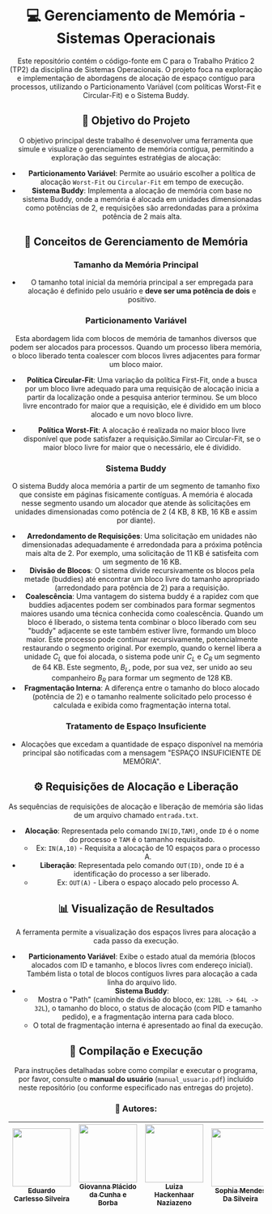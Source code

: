 <div align="center">

# 💻 Gerenciamento de Memória - Sistemas Operacionais

Este repositório contém o código-fonte em C para o Trabalho Prático 2 (TP2) da disciplina de Sistemas Operacionais. O projeto foca na exploração e implementação de abordagens de alocação de espaço contíguo para processos, utilizando o Particionamento Variável (com políticas Worst-Fit e Circular-Fit) e o Sistema Buddy.

## 🎯 Objetivo do Projeto

O objetivo principal deste trabalho é desenvolver uma ferramenta que simule e visualize o gerenciamento de memória contígua, permitindo a exploração das seguintes estratégias de alocação:

* **Particionamento Variável**: Permite ao usuário escolher a política de alocação `Worst-Fit` ou `Circular-Fit` em tempo de execução.
* **Sistema Buddy**: Implementa a alocação de memória com base no sistema Buddy, onde a memória é alocada em unidades dimensionadas como potências de 2, e requisições são arredondadas para a próxima potência de 2 mais alta.

## 🧠 Conceitos de Gerenciamento de Memória

### Tamanho da Memória Principal

* O tamanho total inicial da memória principal a ser empregada para alocação é definido pelo usuário e **deve ser uma potência de dois** e positivo.

### Particionamento Variável

Esta abordagem lida com blocos de memória de tamanhos diversos que podem ser alocados para processos. Quando um processo libera memória, o bloco liberado tenta coalescer com blocos livres adjacentes para formar um bloco maior.

* **Política Circular-Fit**:
Uma variação da política First-Fit, onde a busca por um bloco livre adequado para uma requisição de alocação inicia a partir da localização onde a pesquisa anterior terminou. Se um bloco livre encontrado for maior que a requisição, ele é dividido em um bloco alocado e um novo bloco livre.

* **Política Worst-Fit**:
A alocação é realizada no maior bloco livre disponível que pode satisfazer a requisição.Similar ao Circular-Fit, se o maior bloco livre for maior que o necessário, ele é dividido.

### Sistema Buddy

O sistema Buddy aloca memória a partir de um segmento de tamanho fixo que consiste em páginas fisicamente contíguas. A memória é alocada nesse segmento usando um alocador que atende às solicitações em unidades dimensionadas como potência de 2 (4 KB, 8 KB, 16 KB e assim por diante).

* **Arredondamento de Requisições**: Uma solicitação em unidades não dimensionadas adequadamente é arredondada para a próxima potência mais alta de 2. Por exemplo, uma solicitação de 11 KB é satisfeita com um segmento de 16 KB.
* **Divisão de Blocos**: O sistema divide recursivamente os blocos pela metade (buddies) até encontrar um bloco livre do tamanho apropriado (arredondado para potência de 2) para a requisição.
* **Coalescência**: Uma vantagem do sistema buddy é a rapidez com que buddies adjacentes podem ser combinados para formar segmentos maiores usando uma técnica conhecida como coalescência. Quando um bloco é liberado, o sistema tenta combinar o bloco liberado com seu "buddy" adjacente se este também estiver livre, formando um bloco maior. Este processo pode continuar recursivamente, potencialmente restaurando o segmento original. Por exemplo, quando o kernel libera a unidade $C_L$ que foi alocada, o sistema pode unir $C_L$ e $C_R$ um segmento de 64 KB. Este segmento, $B_L$, pode, por sua vez, ser unido ao seu companheiro $B_R$ para formar um segmento de 128 KB.
* **Fragmentação Interna**: A diferença entre o tamanho do bloco alocado (potência de 2) e o tamanho realmente solicitado pelo processo é calculada e exibida como fragmentação interna total.

### Tratamento de Espaço Insuficiente

* Alocações que excedam a quantidade de espaço disponível na memória principal são notificadas com a mensagem "ESPAÇO INSUFICIENTE DE MEMÓRIA".

## ⚙️ Requisições de Alocação e Liberação

As sequências de requisições de alocação e liberação de memória são lidas de um arquivo chamado `entrada.txt`.

* **Alocação**: Representada pelo comando `IN(ID,TAM)`, onde `ID` é o nome do processo e `TAM` é o tamanho requisitado.
    * Ex: `IN(A,10)` - Requisita a alocação de 10 espaços para o processo A.
* **Liberação**: Representada pelo comando `OUT(ID)`, onde `ID` é a identificação do processo a ser liberado.
    * Ex: `OUT(A)` - Libera o espaço alocado pelo processo A.

## 📊 Visualização de Resultados

A ferramenta permite a visualização dos espaços livres para alocação a cada passo da execução.

* **Particionamento Variável**: Exibe o estado atual da memória (blocos alocados com ID e tamanho, e blocos livres com endereço inicial). Também lista o total de blocos contíguos livres para alocação a cada linha do arquivo lido.
* **Sistema Buddy**:
    * Mostra o "Path" (caminho de divisão do bloco, ex: `128L -> 64L -> 32L`), o tamanho do bloco, o status de alocação (com PID e tamanho pedido), e a fragmentação interna para cada bloco.
    * O total de fragmentação interna é apresentado ao final da execução.

## 🚀 Compilação e Execução

Para instruções detalhadas sobre como compilar e executar o programa, por favor, consulte o **manual do usuário** (`manual_usuario.pdf`) incluído neste repositório (ou conforme especificado nas entregas do projeto).


### 👥 Autores:
| [<img loading="lazy" src="https://avatars.githubusercontent.com/u/125413722?v=4" width="115"><br><sub>Eduardo Carlesso Silveira</sub>](https://github.com/EduardoCarlesso) |  [<img loading="lazy" src="https://avatars.githubusercontent.com/u/143823107?v=4" width="115"><br><sub>Giovanna Plácido da Cunha e Borba</sub>](https://github.com/GiovannaBorba) | [<img loading="lazy" src="https://avatars.githubusercontent.com/u/142232479?v=4" width="115"><br><sub>Luiza Hackenhaar Naziazeno</sub>](https://github.com/luizahackenhaarnaziazeno) | [<img loading="lazy" src="https://avatars.githubusercontent.com/u/89554510?v=4" width="115"><br><sub>Sophia Mendes Da Silveira</sub>]([https://github.com/RobertoG400](https://github.com/SophiaSilveira)) |
| :-------------------------------: | :-------------------------------: | :-------------------------------: | :-------------------------------: |
